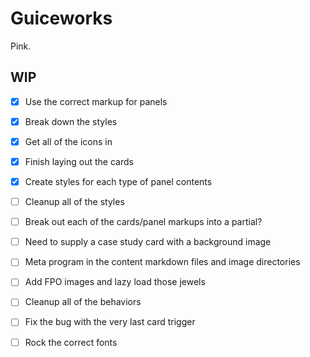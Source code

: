 # Guiceworks
Pink.

## WIP
- [x] Use the correct markup for panels
- [x] Break down the styles
- [x] Get all of the icons in
- [x] Finish laying out the cards
- [x] Create styles for each type of panel contents
- [ ] Cleanup all of the styles
- [ ] Break out each of the cards/panel markups into a partial?
- [ ] Need to supply a case study card with a background image
- [ ] Meta program in the content markdown files and image directories
- [ ] Add FPO images and lazy load those jewels
- [ ] Cleanup all of the behaviors
- [ ] Fix the bug with the very last card trigger
- [ ] Rock the correct fonts

